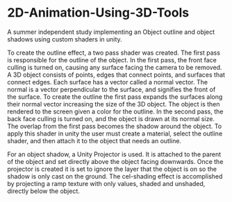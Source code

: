 # 2D-Animation-Using-3D-Tools
A summer independent study implementing an Object outline and object shadows using custom shaders in unity.

To create the outline effect, a two pass shader was created. The first pass is responsible for the outline of the object. In the first pass, the front face culling is turned on, causing any surface facing the camera to be removed. A 3D object consists of points, edges that connect points, and surfaces that connect edges. Each surface has a vector called a normal vector. The normal is a vector perpendicular to the surface, and signifies the front of the surface. To create the outline the first pass expands the surfaces along their normal vector increasing the size of the 3D object. The object is then rendered to the screen given a color for the outline. In the second pass, the back face culling is turned on, and the object is drawn at its normal size. The overlap from the first pass becomes the shadow around the object. To apply this shader in unity the user must create a material, select the outline shader, and then attach it to the object that needs an outline.

For an object shadow, a Unity Projector is used. It is attached to the parent of the object and set directly above the object facing downwards. Once the projector is created it is set to ignore the layer that the object is on so the shadow is only cast on the ground. The cel-shading effect is accomplished by projecting a ramp texture with only values, shaded and unshaded, directly below the object. 

